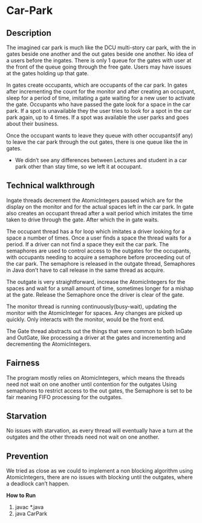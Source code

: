 # Car-Park

## Description 
The imagined car park is much like the DCU multi-story car park, with the in gates beside one another and the out gates beside one another. No idea of a users before the ingates. There is only 1 queue for the gates with user at the front of the queue going through the free gate. Users may have issues at the gates holding up that gate. 
 
In gates create occupants, which are occupants of the car park. In gates after incrementing the count for the monitor and after creating an occupant, sleep for a period of time, imitating a gate waiting for a new user to activate the gate. Occupants who have passed the gate look for a space in the car park. If a spot is unavailable they the user tries to look for a spot in the car park again, up to 4 times. If a spot was available the user parks and goes about their business. 
 
Once the occupant wants to leave they queue with other occupants(if any) to leave the car park through the out gates, there is one queue like the in gates.  
 
* We didn’t see any differences between Lectures and student in a car park other than stay time, so we left it at occupant. 
 
 
## Technical walkthrough 
Ingate threads decrement the AtomicIntegers passed which are for the display on the monitor and for the actual spaces left in the car park. In gate also creates an occupant thread after a wait period which imitates the time taken to drive through the gate. After which the in gate waits. 
 
The occupant thread has a for loop which imitates a driver looking for a space a number of times. Once a user finds a space the thread waits for a period. If a driver can not find a space they exit the car park. The semaphores are used to control access to the outgates for the occupants, with occupants needing to acquire a semaphore before proceeding out of the car park. The semaphore is released in the outgate thread, Semaphores in Java don’t have to call release in the same thread as acquire. 
 
The outgate is very straightforward, increase the AtomicIntegers for the spaces and wait for a small amount of time, sometimes longer for a mishap at the gate. Release the Semaphore once the driver is clear of the gate. 
 
The monitor thread is running continuously(busy-wait), updating the monitor with the AtomicInteger for spaces. Any changes are picked up quickly. Only interacts with the monitor, would be the front end. 
 
The Gate thread abstracts out the things that were common to both InGate and OutGate, like processing a driver at the gates and incrementing and decrementing the AtomicIntegers. 
 
 
## Fairness 
The program mostly relies on AtomicIntegers, which means the threads need not wait on one another until contention for the outgates Using semaphores to restrict access to the out gates, ​the Semaphore is set to be fair meaning FIFO processing for the outgates.   
 
## Starvation 
No issues with starvation, as every thread will eventually have a turn at the outgates and the other threads need not wait on one another. 
 
## Prevention 
We tried as close as we could to implement a non blocking algorithm using AtomicIntegers, there are no issues with blocking until the outgates, where a deadlock can’t happen. 
 
 
**How to Run** 
1. javac *.java 
2. java CarPark 

